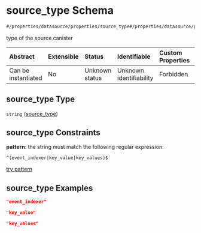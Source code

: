 # source\_type Schema

```txt
#/properties/datasource/properties/source_type#/properties/datasource/properties/source_type
```

type of the source canister

| Abstract            | Extensible | Status         | Identifiable            | Custom Properties | Additional Properties | Access Restrictions | Defined In                                                                           |
| :------------------ | :--------- | :------------- | :---------------------- | :---------------- | :-------------------- | :------------------ | :----------------------------------------------------------------------------------- |
| Can be instantiated | No         | Unknown status | Unknown identifiability | Forbidden         | Allowed               | none                | [algorithm\_indexer.json\*](../../out/algorithm_indexer.json "open original schema") |

## source\_type Type

`string` ([source\_type](algorithm_indexer-properties-datasource-properties-source_type.md))

## source\_type Constraints

**pattern**: the string must match the following regular expression:&#x20;

```regexp
^(event_indexer|key_value|key_values)$
```

[try pattern](https://regexr.com/?expression=%5E\(event_indexer%7Ckey_value%7Ckey_values\)%24 "try regular expression with regexr.com")

## source\_type Examples

```json
"event_indexer"
```

```json
"key_value"
```

```json
"key_values"
```
